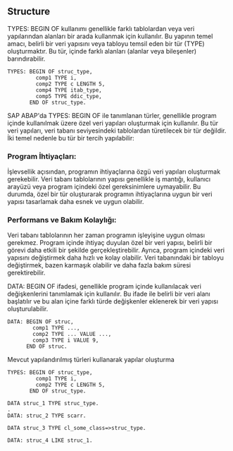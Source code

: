 ## Structure
TYPES: BEGIN OF kullanımı genellikle farklı tablolardan veya veri yapılarından alanları bir arada kullanmak için kullanılır. Bu yapının temel amacı, belirli bir veri yapısını veya tabloyu temsil eden bir tür (TYPE) oluşturmaktır. Bu tür, içinde farklı alanları (alanlar veya bileşenler) barındırabilir.

```cadence
TYPES: BEGIN OF struc_type,
         comp1 TYPE i,                           
         comp2 TYPE c LENGTH 5,       
         comp4 TYPE itab_type,        
         comp5 TYPE ddic_type,        
       END OF struc_type.
```
SAP ABAP'da TYPES: BEGIN OF ile tanımlanan türler, genellikle program içinde kullanılmak üzere özel veri yapıları oluşturmak için kullanılır. Bu tür veri yapıları, veri tabanı seviyesindeki tablolardan türetilecek bir tür değildir. İki temel nedenle bu tür bir tercih yapılabilir:

### Program İhtiyaçları:

İşlevsellik açısından, programın ihtiyaçlarına özgü veri yapıları oluşturmak gerekebilir. Veri tabanı tablolarının yapısı genellikle iş mantığı, kullanıcı arayüzü veya program içindeki özel gereksinimlere uymayabilir. Bu durumda, özel bir tür oluşturarak programın ihtiyaçlarına uygun bir veri yapısı tasarlamak daha esnek ve uygun olabilir.

### Performans ve Bakım Kolaylığı:

Veri tabanı tablolarının her zaman programın işleyişine uygun olması gerekmez. Program içinde ihtiyaç duyulan özel bir veri yapısı, belirli bir görevi daha etkili bir şekilde gerçekleştirebilir. Ayrıca, program içindeki veri yapısını değiştirmek daha hızlı ve kolay olabilir. Veri tabanındaki bir tabloyu değiştirmek, bazen karmaşık olabilir ve daha fazla bakım süresi gerektirebilir.


DATA: BEGIN OF ifadesi, genellikle program içinde kullanılacak veri değişkenlerini tanımlamak için kullanılır. Bu ifade ile belirli bir veri alanı başlatılır ve bu alan içine farklı türde değişkenler eklenerek bir veri yapısı oluşturulabilir.

```cadence
DATA: BEGIN OF struc,
        comp1 TYPE ...,
        comp2 TYPE ... VALUE ...,
        comp3 TYPE i VALUE 9,
      END OF struc.
```
Mevcut yapılandırılmış türleri kullanarak yapılar oluşturma

```cadence
TYPES: BEGIN OF struc_type,
         comp1 TYPE i,                            
         comp2 TYPE c LENGTH 5,   
       END OF struc_type.

DATA struc_1 TYPE struc_type.
. 
DATA: struc_2 TYPE scarr.
     
DATA struc_3 TYPE cl_some_class=>struc_type.

DATA: struc_4 LIKE struc_1.
      
      
```

